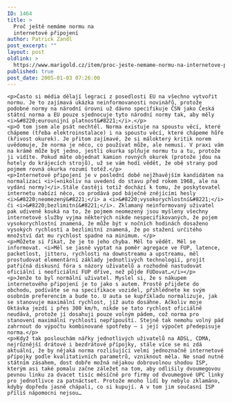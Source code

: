 ```yaml
---
ID: 1464
title: >
  Proč ještě nemáme normu na
  internetové připojení
author: Patrick Zandl
post_excerpt: ""
layout: post
oldlink: >
  https://www.marigold.cz/item/proc-jeste-nemame-normu-na-internetove-pripojeni
published: true
post_date: 2005-01-03 07:26:00
---
```

	<p>Často si média dělají legraci z posedlosti EU na všechno vytvořit normu. Je to zajímavá ukázka neinformovanosti novinářů, protože podobné normy na národní úrovni už dávno specifikuje ČSN jako Česká státní norma a EU pouze sjednocuje tyto národní normy tak, aby měly <i>&#8220;eurounijní platnost&#8221;</i>.</p>
	<p>O tom jsem ale psát nechtěl. Norma existuje na spoustu věcí, které chápeme (třeba elektroinstalace) i na spoustu věcí, které chápeme hůře (křivost okurek). Je přitom zajímavé, že si málokterý kritik norem uvědomuje, že norma je něco, co používat může, ale nemusí. V praxi vám na krámě může být jedno, jestli okurka splňuje normu tu a tu, protože ji vidíte. Pokud máte objednat kamion rovných okurek (protože jdou na hotely do krájecích strojů), už se vám hodí vědět, že obě strany pod pojmem rovná okurka rozumí totéž.</p>
	<p>Internetové připojení je v poslední době nejžhavějším kandidátem na normalizaci <i>(=nikoliv na uvedení do stavu před rokem 1968, ale na vydání normy)</i>.Stále častěji totiž dochází k tomu, že poskytovatel internetu nabízí něco, co prodává pod báječně znějícími hesly <i>&#8220;neomezený&#8221;</i> a <i>&#8220;vysokorychlostní&#8221;</i> či <i>&#8220;bezlimitní&#8221;</i>. Zklamaný neinformovaný uživatel pak udiveně kouká na to, že pojmem neomezený jsou myšleny všechny internetové služby vyjma některých nikde nespecifikovaných, že pojem vysokorychlostní znamená, že může být v nočních hodinách dosaženo vysokých rychlostí a bezlimitní znamená, že po stažení určitého množství dat mu rychlost spadne na minimum. </p>
	<p>Můžete si říkat, že je to jeho chyba. Měl to vědět. Měl se informovat. <i>Měl se jasně vyptat na poměr agregace ve FUP, latence, packetlost, jitteru, rychlosti na downstreamu a upstreamu, měl prostudovat elementární základy jednotlivých technologií, projít patřičná diskusní fóra s názory uživatelů a rozhodně nastudovat oficiální i neoficiální FUP dříve, než půjde FUDovat…</i></p>
	<p>Jenže to byl normální uživatel. Myslel si, že s nákupem internetového připojení je to jako s autem. Prostě přijdete do obchodu, podíváte se na specifikace vozidel, přihlédnete ke svým osobním preferencím a bude to. U auta se kupříkladu normalizuje, jak se stanovuje maximální rychlost, jíž auto dosáhne. Ačkoliv moje Oktávka jezdí i přes 300 km/h, nikde se tato rychlost oficiálně neudává, protože jí dosahuji pouze volným pádem, což norma pro stanovení maximální rychlosti nepřipouští. Stejně tak nemohu volný pád zahrnout do výpočtu kombinované spotřeby – i její výpočet předepisuje norma.</p>
	<p>Když tak poslouchám nářky jednotlivých uživatelů na ADSL, CDMA, nejrůznější drátové i bezdrátové přípojky, stále více se mi zdá aktuální, že by nějaká norma rozlišující velmi jednoznačně internetové přípojky podle kvalitativních parametrů, vzniknout měla. Ne snad nutně státním zásahem, dost dobře možná nějakou dobrovolnou shodou ISP, kterým asi také pomalu začne záležet na tom, aby odlišily dvoumegovou pevnou linku za dvacet tisíc měsíčně pro firmy od dvoumegové UPC linky pro jednotlivce za patnáctset. Protože mnoho lidí by nebylo zklamáno, kdyby dopředu jasně chápali, co si kupují. A v tom jim současní ISP příliš nápomocni nejsou…
</p>